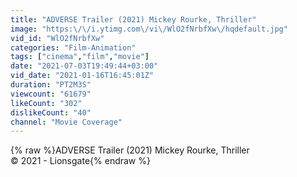 ```yaml
---
title: "ADVERSE Trailer (2021) Mickey Rourke, Thriller"
image: "https:\/\/i.ytimg.com\/vi\/WlO2fNrbfXw\/hqdefault.jpg"
vid_id: "WlO2fNrbfXw"
categories: "Film-Animation"
tags: ["cinema","film","movie"]
date: "2021-07-03T19:49:44+03:00"
vid_date: "2021-01-16T16:45:01Z"
duration: "PT2M3S"
viewcount: "61679"
likeCount: "302"
dislikeCount: "40"
channel: "Movie Coverage"
---
```

{% raw %}ADVERSE Trailer (2021) Mickey Rourke, Thriller<br />© 2021 - Lionsgate{% endraw %}
